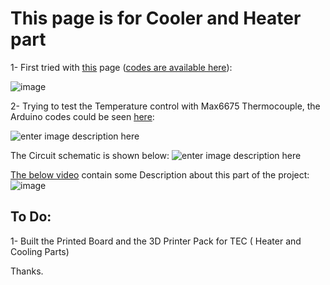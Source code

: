 # This page is for Cooler and Heater part


1- First tried with [this](https://www.instructables.com/DIY-Cooler/) page ([codes are available here](https://github.com/Startup-Data/UN-Hakim-PCR/blob/main/Arduino/Temperature/PCR-cooling-heating/PCR-cooling-heating.ino)):

![image](https://user-images.githubusercontent.com/6679151/119461199-b6ff0180-bd54-11eb-9cdc-41d37eca5c7a.png)

2- Trying to test the Temperature control with Max6675 Thermocouple, the Arduino codes could be seen [here](https://github.com/Startup-Data/UN-Hakim-PCR/tree/main/Arduino/Temperature/PCR-cooling-heating-Thermocouple-Max6675_better):

![enter image description here](https://i.stack.imgur.com/hlGOf.jpg)

The Circuit schematic is shown below:
![enter image description here](https://i.stack.imgur.com/zmYIz.jpg)

[The below video](https://vimeo.com/555476649) contain some Description about this part of the project:
![image](https://user-images.githubusercontent.com/6679151/119751595-b11e3300-beb0-11eb-921c-35b4fa755a0e.png)


## To Do:

1- Built the Printed Board and the 3D Printer Pack for TEC ( Heater and Cooling Parts)

Thanks.
